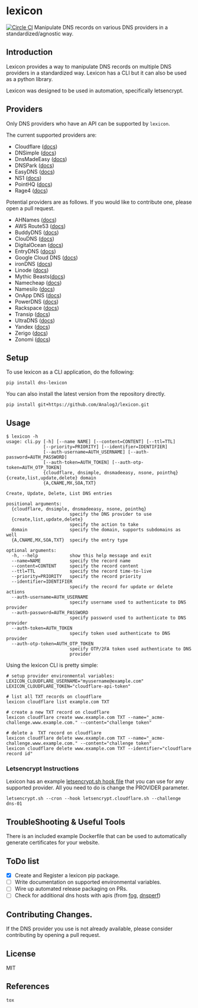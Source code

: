 # lexicon
[![Circle CI](https://circleci.com/gh/AnalogJ/lexicon.svg?style=svg)](https://circleci.com/gh/AnalogJ/lexicon)
Manipulate DNS records on various DNS providers in a standardized/agnostic way. 

## Introduction
Lexicon provides a way to manipulate DNS records on multiple DNS providers in a standardized way. 
Lexicon has a CLI but it can also be used as a python library. 

Lexicon was designed to be used in automation, specifically letsencrypt.

## Providers
Only DNS providers who have an API can be supported by `lexicon`. 

The current supported providers are:

- Cloudflare ([docs](https://api.cloudflare.com/#endpoints))
- DNSimple ([docs](https://developer.dnsimple.com/))
- DnsMadeEasy ([docs](http://www.dnsmadeeasy.com/integration/pdf/API-Docv2.pdf))
- DNSPark ([docs](https://dnspark.zendesk.com/entries/31210577-REST-API-DNS-Documentation))
- EasyDNS ([docs](http://docs.sandbox.rest.easydns.net/))
- NS1 ([docs](https://ns1.com/api/))
- PointHQ ([docs](https://pointhq.com/api/docs))
- Rage4 ([docs](https://gbshouse.uservoice.com/knowledgebase/articles/109834-rage4-dns-developers-api))


Potential providers are as follows. If you would like to contribute one, please open a pull request.

- AHNames ([docs](https://ahnames.com/en/resellers?tab=2))
- AWS Route53 ([docs](https://docs.aws.amazon.com/Route53/latest/APIReference/Welcome.html))
- BuddyDNS ([docs](https://www.buddyns.com/support/api/v2/))
- ClouDNS ([docs](https://www.cloudns.net/wiki/article/56/))
- DigitalOcean ([docs](https://developers.digitalocean.com/documentation/v2/#create-a-new-domain))
- EntryDNS ([docs](https://entrydns.net/help))
- Google Cloud DNS ([docs](https://cloud.google.com/dns/api/v1/))
- ironDNS ([docs](https://www.irondns.net/download/soapapiguide.pdf;jsessionid=02A1029AA9FB8BACD2048A60F54668C0))
- Linode ([docs](https://www.linode.com/api/dns))
- Mythic Beasts([docs](https://www.mythic-beasts.com/support/api/primary))
- Namecheap ([docs](https://www.namecheap.com/support/api/methods.aspx))
- Namesilo ([docs](https://www.namesilo.com/api_reference.php))
- OnApp DNS ([docs](https://docs.onapp.com/display/3api/DNS+Zones))
- PowerDNS ([docs](https://doc.powerdns.com/md/httpapi/api_spec/))
- Rackspace ([docs](https://developer.rackspace.com/docs/cloud-dns/v1/developer-guide/))
- Transip ([docs](https://www.transip.nl/transip/api/))
- UltraDNS ([docs](https://restapi.ultradns.com/v1/docs))
- Yandex ([docs](https://tech.yandex.com/domain/doc/reference/dns-add-docpage/))
- Zerigo ([docs](https://www.zerigo.com/managed-dns/rest-api))
- Zonomi ([docs](http://zonomi.com/app/dns/dyndns.jsp))

## Setup
To use lexicon as a CLI application, do the following:
	
	pip install dns-lexicon

You can also install the latest version from the repository directly. 
 
	pip install git+https://github.com/AnalogJ/lexicon.git
			
## Usage

	$ lexicon -h
	usage: cli.py [-h] [--name NAME] [--content=CONTENT] [--ttl=TTL]
				  [--priority=PRIORITY] [--identifier=IDENTIFIER]
				  [--auth-username=AUTH_USERNAME] [--auth-password=AUTH_PASSWORD]
				  [--auth-token=AUTH_TOKEN] [--auth-otp-token=AUTH_OTP_TOKEN]
				  {cloudflare, dnsimple, dnsmadeeasy, nsone, pointhq} {create,list,update,delete} domain
				  {A,CNAME,MX,SOA,TXT}
	
	Create, Update, Delete, List DNS entries
	
	positional arguments:
	  {cloudflare, dnsimple, dnsmadeeasy, nsone, pointhq}
							specify the DNS provider to use
	  {create,list,update,delete}
							specify the action to take
	  domain                specify the domain, supports subdomains as well
	  {A,CNAME,MX,SOA,TXT}  specify the entry type
	
	optional arguments:
	  -h, --help            show this help message and exit
	  --name=NAME           specify the record name
	  --content=CONTENT     specify the record content
	  --ttl=TTL             specify the record time-to-live
	  --priority=PRIORITY   specify the record priority
	  --identifier=IDENTIFIER
							specify the record for update or delete actions
	  --auth-username=AUTH_USERNAME
							specify username used to authenticate to DNS provider
	  --auth-password=AUTH_PASSWORD
							specify password used to authenticate to DNS provider
	  --auth-token=AUTH_TOKEN
							specify token used authenticate to DNS provider
	  --auth-otp-token=AUTH_OTP_TOKEN
							specify OTP/2FA token used authenticate to DNS
							provider

Using the lexicon CLI is pretty simple:

	# setup provider environmental variables:
	LEXICON_CLOUDFLARE_USERNAME="myusername@example.com"
	LEXICON_CLOUDFLARE_TOKEN="cloudflare-api-token"
	
	# list all TXT records on cloudflare
	lexicon cloudflare list example.com TXT
	
	# create a new TXT record on cloudflare
	lexicon cloudflare create www.example.com TXT --name="_acme-challenge.www.example.com." --content="challenge token"

	# delete a  TXT record on cloudflare
	lexicon cloudflare delete www.example.com TXT --name="_acme-challenge.www.example.com." --content="challenge token"
	lexicon cloudflare delete www.example.com TXT --identifier="cloudflare record id"

	

### Letsencrypt Instructions
Lexicon has an example [letsencrypt.sh hook file](examples/letsencrypt.cloudflare.sh) that you can use for any supported provider. 
All you need to do is change the PROVIDER parameter. 

	letsencrypt.sh --cron --hook letsencrypt.cloudflare.sh --challenge dns-01
	

## TroubleShooting & Useful Tools
There is an included example Dockerfile that can be used to automatically generate certificates for your website.

## ToDo list

- [x] Create and Register a lexicon pip package. 
- [ ] Write documentation on supported environmental variables. 
- [ ] Wire up automated release packaging on PRs.
- [ ] Check for additional dns hosts with apis (from [fog](http://fog.io/about/provider_documentation.html), [dnsperf](http://www.dnsperf.com/))

## Contributing Changes.
If the DNS provider you use is not already available, please consider contributing by opening a pull request. 

## License
MIT

## References

    tox

